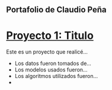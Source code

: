 ## Portafolio de Claudio Peña

# [Proyecto 1: Titulo]()

Este es un proyecto que realicé...

* Los datos fueron tomados de...
* Los modelos usados fueron...
* Los algoritmos utilizados fueron...
* 
